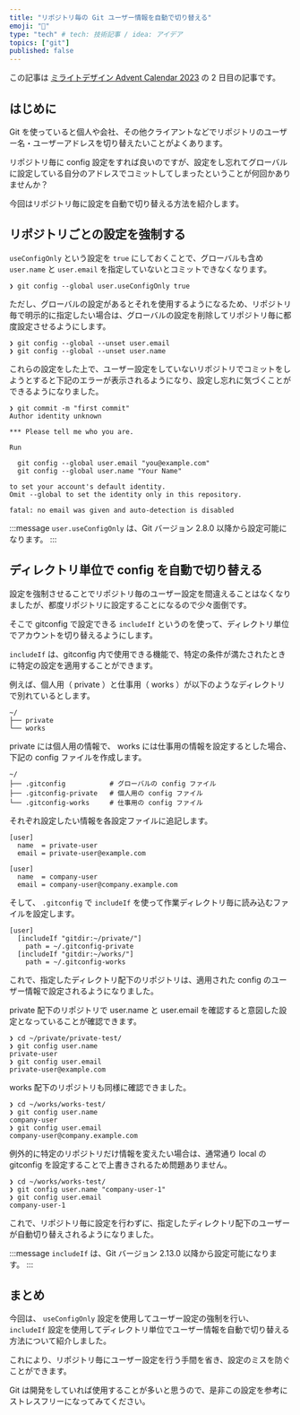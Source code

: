 ```yaml
---
title: "リポジトリ毎の Git ユーザー情報を自動で切り替える"
emoji: "👾"
type: "tech" # tech: 技術記事 / idea: アイデア
topics: ["git"]
published: false
---
```


この記事は [ミライトデザイン Advent Calendar 2023](https://qiita.com/advent-calendar/2023/miraito-inc) の 2 日目の記事です。

## はじめに

Git を使っていると個人や会社、その他クライアントなどでリポジトリのユーザー名・ユーザーアドレスを切り替えたいことがよくあります。

リポジトリ毎に config 設定をすれば良いのですが、設定をし忘れてグローバルに設定している自分のアドレスでコミットしてしまったということが何回かありませんか？

今回はリポジトリ毎に設定を自動で切り替える方法を紹介します。

## リポジトリごとの設定を強制する

`useConfigOnly` という設定を `true` にしておくことで、グローバルも含め `user.name` と `user.email` を指定していないとコミットできなくなります。

```sh-session
❯ git config --global user.useConfigOnly true
```

ただし、グローバルの設定があるとそれを使用するようになるため、リポジトリ毎で明示的に指定したい場合は、グローバルの設定を削除してリポジトリ毎に都度設定させるようにします。

```sh-session
❯ git config --global --unset user.email
❯ git config --global --unset user.name
```

これらの設定をした上で、ユーザー設定をしていないリポジトリでコミットをしようとすると下記のエラーが表示されるようになり、設定し忘れに気づくことができるようになりました。

```sh-session
❯ git commit -m "first commit"
Author identity unknown

*** Please tell me who you are.

Run

  git config --global user.email "you@example.com"
  git config --global user.name "Your Name"

to set your account's default identity.
Omit --global to set the identity only in this repository.

fatal: no email was given and auto-detection is disabled
```

:::message
`user.useConfigOnly` は、Git バージョン 2.8.0 以降から設定可能になります。
:::

## ディレクトリ単位で config を自動で切り替える

設定を強制させることでリポジトリ毎のユーザー設定を間違えることはなくなりましたが、都度リポジトリに設定することになるので少々面倒です。

そこで gitconfig で設定できる `includeIf` というのを使って、ディレクトリ単位でアカウントを切り替えるようにします。

`includeIf` は、gitconfig 内で使用できる機能で、特定の条件が満たされたときに特定の設定を適用することができます。

例えば、個人用（ private ）と仕事用（ works ）が以下のようなディレクトリで別れているとします。

```text
~/
├── private
└── works
```

private には個人用の情報で、 works には仕事用の情報を設定するとした場合、下記の config ファイルを作成します。

```text
~/
├── .gitconfig           # グローバルの config ファイル
├── .gitconfig-private   # 個人用の config ファイル
└── .gitconfig-works     # 仕事用の config ファイル
```

それぞれ設定したい情報を各設定ファイルに追記します。

```text:.gitconfig-private
[user]
  name  = private-user
  email = private-user@example.com
```

```text:.gitconfig-works
[user]
  name  = company-user
  email = company-user@company.example.com
```

そして、 `.gitconfig` で `includeIf` を使って作業ディレクトリ毎に読み込むファイルを設定します。

```text:.gitconfig
[user]
  [includeIf "gitdir:~/private/"]
    path = ~/.gitconfig-private
  [includeIf "gitdir:~/works/"]
    path = ~/.gitconfig-works
```

これで、指定したディレクトリ配下のリポジトリは、適用された config のユーザー情報で設定されるようになりました。

private 配下のリポジトリで user.name と user.email を確認すると意図した設定となっていることが確認できます。

```sh-session
❯ cd ~/private/private-test/
❯ git config user.name
private-user
❯ git config user.email
private-user@example.com
```

works 配下のリポジトリも同様に確認できました。

```sh-session
❯ cd ~/works/works-test/
❯ git config user.name
company-user
❯ git config user.email
company-user@company.example.com
```

例外的に特定のリポジトリだけ情報を変えたい場合は、通常通り local の gitconfig を設定することで上書きされるため問題ありません。

```sh-session
❯ cd ~/works/works-test/
❯ git config user.name "company-user-1"
❯ git config user.email
company-user-1
```

これで、リポジトリ毎に設定を行わずに、指定したディレクトリ配下のユーザーが自動切り替えされるようになりました。

:::message
`includeIf` は、Git バージョン 2.13.0 以降から設定可能になります。
:::

## まとめ

今回は、 `useConfigOnly` 設定を使用してユーザー設定の強制を行い、 `includeIf` 設定を使用してディレクトリ単位でユーザー情報を自動で切り替える方法について紹介しました。

これにより、リポジトリ毎にユーザー設定を行う手間を省き、設定のミスを防ぐことができます。

Git は開発をしていれば使用することが多いと思うので、是非この設定を参考にストレスフリーになってみてください。
